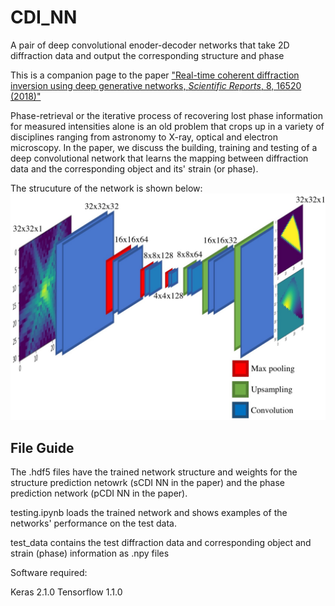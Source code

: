 # CDI_NN
A pair of deep convolutional enoder-decoder networks that take 2D diffraction data and output the corresponding structure and phase

This is a companion page to the paper ["Real-time coherent diffraction inversion using deep generative networks, *Scientific Reports*, 8, 16520 (2018)"](https://www.nature.com/articles/s41598-018-34525-1)

Phase-retrieval or the iterative process of recovering lost phase information for measured intensities alone is an old problem that crops up in a variety of disciplines ranging from astronomy to X-ray, optical and electron microscopy. In the paper, we discuss the building, training and testing of a deep convolutional network that learns the mapping between diffraction data and the corresponding object and its' strain (or phase). 

The strucuture of the network is shown below:
![alt text](./overview.jpeg)

## File Guide
The .hdf5 files have the trained network structure and weights for the structure prediction netowrk (sCDI NN in the paper) and the phase prediction network (pCDI NN in the paper).

testing.ipynb loads the trained network and shows examples of the networks' performance on the test data.

test_data contains the test diffraction data and corresponding object and strain (phase) information as .npy files 

Software required:

Keras 2.1.0
Tensorflow 1.1.0
